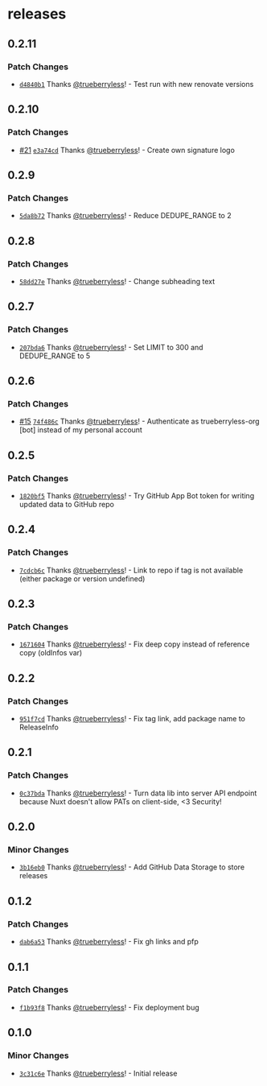 # releases

## 0.2.11

### Patch Changes

- [`d4840b1`](https://github.com/trueberryless-org/releases/commit/d4840b16558d451269a3fb5308a565cc6531a87a) Thanks [@trueberryless](https://github.com/trueberryless)! - Test run with new renovate versions

## 0.2.10

### Patch Changes

- [#21](https://github.com/trueberryless-org/releases/pull/21) [`e3a74cd`](https://github.com/trueberryless-org/releases/commit/e3a74cd3962123d9de73f8b6e116cc9b440813d1) Thanks [@trueberryless](https://github.com/trueberryless)! - Create own signature logo

## 0.2.9

### Patch Changes

- [`5da8b72`](https://github.com/trueberryless-org/releases/commit/5da8b720025e4e3ced07d07a7aaea6d6bb14c35a) Thanks [@trueberryless](https://github.com/trueberryless)! - Reduce DEDUPE_RANGE to 2

## 0.2.8

### Patch Changes

- [`58dd27e`](https://github.com/trueberryless-org/releases/commit/58dd27e11e4803ecf56035e41f12bbf6e6467b84) Thanks [@trueberryless](https://github.com/trueberryless)! - Change subheading text

## 0.2.7

### Patch Changes

- [`207bda6`](https://github.com/trueberryless-org/releases/commit/207bda6a77e3166b7b7adb491d8907889ae933f7) Thanks [@trueberryless](https://github.com/trueberryless)! - Set LIMIT to 300 and DEDUPE_RANGE to 5

## 0.2.6

### Patch Changes

- [#15](https://github.com/trueberryless-org/releases/pull/15) [`74f486c`](https://github.com/trueberryless-org/releases/commit/74f486cecd53bea8f1ae92bc4d8a643568cdc17d) Thanks [@trueberryless](https://github.com/trueberryless)! - Authenticate as trueberryless-org [bot] instead of my personal account

## 0.2.5

### Patch Changes

- [`1820bf5`](https://github.com/trueberryless-org/releases/commit/1820bf5c528e12f5da361762f0781af9c4dc81b8) Thanks [@trueberryless](https://github.com/trueberryless)! - Try GitHub App Bot token for writing updated data to GitHub repo

## 0.2.4

### Patch Changes

- [`7cdcb6c`](https://github.com/trueberryless-org/releases/commit/7cdcb6c35b3579a99f1312ba9b1650cd951f4260) Thanks [@trueberryless](https://github.com/trueberryless)! - Link to repo if tag is not available (either package or version undefined)

## 0.2.3

### Patch Changes

- [`1671604`](https://github.com/trueberryless-org/releases/commit/1671604a80e9a455fae95f780ad06b934b6e302a) Thanks [@trueberryless](https://github.com/trueberryless)! - Fix deep copy instead of reference copy (oldInfos var)

## 0.2.2

### Patch Changes

- [`951f7cd`](https://github.com/trueberryless-org/releases/commit/951f7cde245d401fa048dc0ea27fe33ce4e3c1f4) Thanks [@trueberryless](https://github.com/trueberryless)! - Fix tag link, add package name to ReleaseInfo

## 0.2.1

### Patch Changes

- [`0c37bda`](https://github.com/trueberryless-org/releases/commit/0c37bda6ebb8b8cf1029ae1486613c1d547480ab) Thanks [@trueberryless](https://github.com/trueberryless)! - Turn data lib into server API endpoint because Nuxt doesn't allow PATs on client-side, <3 Security!

## 0.2.0

### Minor Changes

- [`3b16eb0`](https://github.com/trueberryless-org/releases/commit/3b16eb0161c2df7e925454b820ddeba647417b58) Thanks [@trueberryless](https://github.com/trueberryless)! - Add GitHub Data Storage to store releases

## 0.1.2

### Patch Changes

- [`dab6a53`](https://github.com/trueberryless-org/releases/commit/dab6a5398ced99e5ea6aa8aa30442e13f3f40432) Thanks [@trueberryless](https://github.com/trueberryless)! - Fix gh links and pfp

## 0.1.1

### Patch Changes

- [`f1b93f8`](https://github.com/trueberryless-org/releases/commit/f1b93f8fb234a705b93e86a972070909ce9757ee) Thanks [@trueberryless](https://github.com/trueberryless)! - Fix deployment bug

## 0.1.0

### Minor Changes

- [`3c31c6e`](https://github.com/trueberryless-org/releases/commit/3c31c6e5906c604c8ff878bed529225a11665b26) Thanks [@trueberryless](https://github.com/trueberryless)! - Initial release
